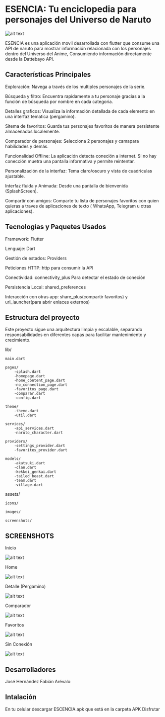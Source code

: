 # ESENCIA: Tu enciclopedia para personajes del Universo de Naruto

![alt text](assets/icons/NombreyLogo.png)

ESENCIA es una aplicación movil desarrollada con flutter que consume una API de naruto para mostrar información relacionada con los personajes dentro del Universo del Anime, Consumiendo información directamente desde la Dattebayo API.

## Características Principales

Exploración: Navega a través de los multiples personajes de la serie.

Búsqueda y filtro: Encuentra rapidamente a tu personaje gracias a la función de búsqueda por nombre en cada categoria.

Detalles graficos: Visualiza la información detallada de cada elemento en una interfaz tematica (pergamino).

Sitema de favoritos: Guarda tus personajes favoritos de manera persistente almacenados localemente.

Comparador de personajes: Selecciona 2 personajes y camapara habilidades y demás.

Funcionalidad Offline: La aplicación detecta coneción a internet. Si no hay conección muetra una pantalla informativa y permite reintentar.

Personalización de la interfaz: Tema claro/oscuro y vista de cuadriculas ajustable.

Interfaz fluida y Animada: Desde una pantalla de bienvenida (SplashScreen).

Compartir con amigos: Comparte tu lista de personajes favoritos con quien quieras a traves de aplicaciones de texto ( WhatsApp, Telegram u otras aplicaciones).

## Tecnologías y Paquetes Usados

Framework: Flutter

Lenguaje: Dart

Gestión de estados: Providers

Peticiones HTTP: http para consumir la API

Conectividad: connectivity_plus Para detectar el estado de coneción

Persistencia Local: shared_preferences

Interacción con otras app: share_plus(compartir favoritos) y url_launcher(para abrir enlaces externos)

## Estructura del proyecto

Este proyecto sigue una arquitectura limpia y escalable, separando responsabilidades en diferentes capas para facilitar mantenimiento y crecimiento.

lib/

    main.dart

    pages/
        -splash.dart
        -homepage.dart
        -home_content_page.dart
        -no_connection_page.dart
        -favoritos_page.dart
        -comparar.dart
        -config.dart

    theme/
        -theme.dart
        -util.dart

    services/
        -api_services.dart
        -naruto_character.dart

    providers/
        -settings_provider.dart
        -favorites_provider.dart

    models/
        -akatsuki.dart
        -clan.dart
        -kekkei_genkai.dart
        -tailed_beast.dart
        -team.dart
        -village.dart


assets/

    icons/

    images/

    screenshots/


## SCREENSHOTS

Inicio

![alt text](assets/screenshots/inicio.jpg)

Home

![alt text](assets/screenshots/home.jpg)

Detalle (Pergamino)

![alt text](assets/screenshots/tarjetapersonaje.jpg)

Comparador

![alt text](assets/screenshots/comparar.jpg)

Favoritos

![alt text](assets/screenshots/favoritos.jpg)

Sin Conexión

![alt text](assets/screenshots/sinconexion.jpg)


## Desarrolladores

José Hernández
Fabián Arévalo

## Intalación

En tu celular descargar ESCENCIA.apk que está en la carpeta APK
Disfrutar

